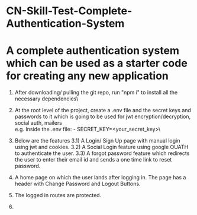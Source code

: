 # CN-Skill-Test-Complete-Authentication-System
# A complete authentication system which can be used as a starter code for creating any new application

1) After downloading/ pulling the git repo, run "npm i" to install all the necessary dependencies\
2) At the root level of the project, create a .env file and the secret keys and passwords to it which is going to be used for jwt encryption/decryption, social auth, mailers\
        e.g. Inside the .env file: - SECRET_KEY=<your_secret_key>\
3) Below are the features
    3.1) A Login/ Sign Up page with manual login using jwt and cookies. 
    3.2) A Social Login feature using google OUATH to authenticate the user.
    3.3) A forgot password feature which redirects the user to enter their email id and sends a one time link to reset password.

4) A home page on which the user lands after logging in. The page has a header with Change Password and Logout Buttons.

5) The logged in routes are protected. 

6) 
